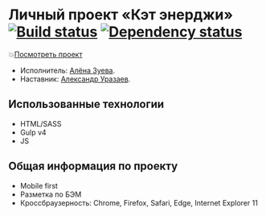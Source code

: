 # Личный проект «Кэт энерджи» [![Build status][travis-image]][travis-url] [![Dependency status][dependency-image]][dependency-url]
:boom:[Посмотреть проект](http://deericat.surge.sh)

* Исполнитель: [Алёна Зуева](https://up.htmlacademy.ru/adaptive/19/user/944693).
* Наставник: [Александр Уразаев](https://htmlacademy.ru/profile/urazaev).

## Использованные технологии ##

* HTML/SASS
* Gulp v4
* JS

## Общая информация по проекту ##

* Mobile first
* Разметка по БЭМ
* Кроссбраузерность: Chrome, Firefox, Safari, Edge, Internet Explorer 11

[travis-image]: https://travis-ci.com/htmlacademy-adaptive/944693-cat-energy-19.svg?branch=master
[travis-url]: https://travis-ci.com/htmlacademy-adaptive/944693-cat-energy-19
[dependency-image]: https://david-dm.org/htmlacademy-adaptive/944693-cat-energy-19/dev-status.svg?style=flat-square
[dependency-url]: https://david-dm.org/htmlacademy-adaptive/944693-cat-energy-19?type=dev
